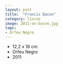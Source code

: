 ```yaml
---
layout: post
title:  "Francis Bacon"
category: livros
image: 2011-on-bacon.jpg
tags:
- Orfeu Negro
---
```


- 12,2 x 18 cm
- Orfeu Negro
- 2011

